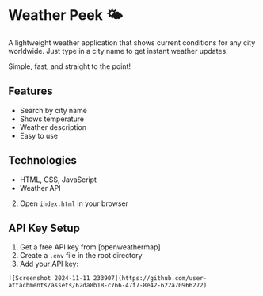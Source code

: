 # Weather Peek 🌤️

A lightweight weather application that shows current conditions for any city worldwide. Just type in a city name to get instant weather updates.

Simple, fast, and straight to the point!

## Features
- Search by city name
- Shows temperature
- Weather description
- Easy to use

## Technologies
- HTML, CSS, JavaScript
- Weather API



2. Open `index.html` in your browser

## API Key Setup
1. Get a free API key from [openweathermap]
2. Create a `.env` file in the root directory
3. Add your API key:
```
![Screenshot 2024-11-11 233907](https://github.com/user-attachments/assets/62da8b18-c766-47f7-8e42-622a70966272)
